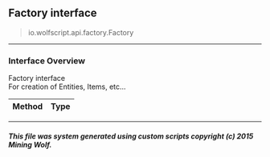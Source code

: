 ## Factory __interface__

>io.wolfscript.api.factory.Factory

---

### Interface Overview

Factory interface<br> For creation of Entities, Items, etc...

Method | Type   
--- | :--- 



---



##### This file was system generated using custom scripts copyright (c) 2015 Mining Wolf.
	

